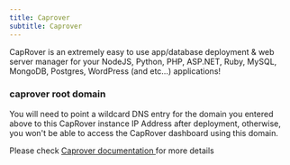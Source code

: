 ```yaml
---
title: Caprover
subtitle: Caprover
---
```


CapRover is an extremely easy to use app/database deployment & web server manager for your NodeJS, Python, PHP, ASP.NET, Ruby, MySQL, MongoDB, Postgres, WordPress (and etc…) applications!

### caprover root domain

You will need to point a wildcard DNS entry for the domain you entered above to this CapRover instance IP Address after deployment, otherwise, you won't be able to access the CapRover dashboard using this domain.

Please check <a 
        href="https://manual.grid.tf/weblets/weblets_caprover.html?highlight=caprover#caprover"
        target="_blank"
        class="app-link"
      >Caprover documentation
</a> for more details

<br />
<br />
